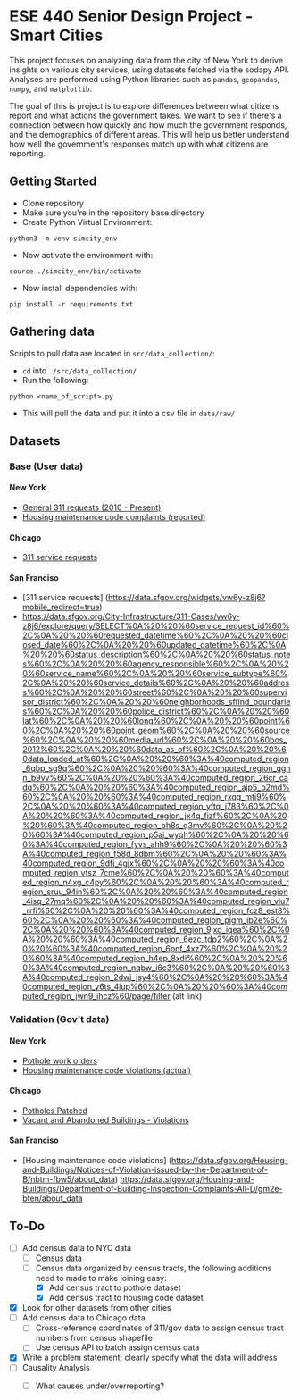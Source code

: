# ESE 440 Senior Design Project - Smart Cities

This project focuses on analyzing data from the city of New York to derive insights on various city services, using datasets fetched via the sodapy API. Analyses are performed using Python libraries such as `pandas`, `geopandas`, `numpy`, and `matplotlib`.

The goal of this is project is to explore differences between what citizens report and what actions the government takes. We want to see if there's a connection between how quickly and how much the government responds, and the demographics of different areas. This will help us better understand how well the government's responses match up with what citizens are reporting. 


## Getting Started

- Clone repository
- Make sure you're in the repository base directory
- Create Python Virtual Environment:

```shell
python3 -m venv simcity_env
```

- Now activate the environment with:

```shell
source ./simcity_env/bin/activate
```

- Now install dependencies with:

```shell
pip install -r requirements.txt
```

## Gathering data

Scripts to pull data are located in `src/data_collection/`:

- `cd` into `./src/data_collection/`
- Run the following:

```shell
python <name_of_script>.py
```

- This will pull the data and put it into a csv file in `data/raw/`

## Datasets

### Base (User data)

#### New York

- [General 311 requests (2010 - Present)](https://data.cityofnewyork.us/Social-Services/311-Service-Requests-from-2010-to-Present/erm2-nwe9)
- [Housing maintenance code complaints (reported)](https://data.cityofnewyork.us/Housing-Development/Housing-Maintenance-Code-Complaints/uwyv-629c)

#### Chicago

- [311 service requests](https://data.cityofchicago.org/Service-Requests/311-Service-Requests/v6vf-nfxy/about_data)

#### San Franciso 
- [311 service requests] (https://data.sfgov.org/widgets/vw6y-z8j6?mobile_redirect=true)
- https://data.sfgov.org/City-Infrastructure/311-Cases/vw6y-z8j6/explore/query/SELECT%0A%20%20%60service_request_id%60%2C%0A%20%20%60requested_datetime%60%2C%0A%20%20%60closed_date%60%2C%0A%20%20%60updated_datetime%60%2C%0A%20%20%60status_description%60%2C%0A%20%20%60status_notes%60%2C%0A%20%20%60agency_responsible%60%2C%0A%20%20%60service_name%60%2C%0A%20%20%60service_subtype%60%2C%0A%20%20%60service_details%60%2C%0A%20%20%60address%60%2C%0A%20%20%60street%60%2C%0A%20%20%60supervisor_district%60%2C%0A%20%20%60neighborhoods_sffind_boundaries%60%2C%0A%20%20%60police_district%60%2C%0A%20%20%60lat%60%2C%0A%20%20%60long%60%2C%0A%20%20%60point%60%2C%0A%20%20%60point_geom%60%2C%0A%20%20%60source%60%2C%0A%20%20%60media_url%60%2C%0A%20%20%60bos_2012%60%2C%0A%20%20%60data_as_of%60%2C%0A%20%20%60data_loaded_at%60%2C%0A%20%20%60%3A%40computed_region_6qbp_sg9q%60%2C%0A%20%20%60%3A%40computed_region_qgnn_b9vv%60%2C%0A%20%20%60%3A%40computed_region_26cr_cadq%60%2C%0A%20%20%60%3A%40computed_region_ajp5_b2md%60%2C%0A%20%20%60%3A%40computed_region_rxqg_mtj9%60%2C%0A%20%20%60%3A%40computed_region_yftq_j783%60%2C%0A%20%20%60%3A%40computed_region_jx4q_fizf%60%2C%0A%20%20%60%3A%40computed_region_bh8s_q3mv%60%2C%0A%20%20%60%3A%40computed_region_p5aj_wyqh%60%2C%0A%20%20%60%3A%40computed_region_fyvs_ahh9%60%2C%0A%20%20%60%3A%40computed_region_f58d_8dbm%60%2C%0A%20%20%60%3A%40computed_region_9dfj_4gjx%60%2C%0A%20%20%60%3A%40computed_region_vtsz_7cme%60%2C%0A%20%20%60%3A%40computed_region_n4xg_c4py%60%2C%0A%20%20%60%3A%40computed_region_sruu_94in%60%2C%0A%20%20%60%3A%40computed_region_4isq_27mq%60%2C%0A%20%20%60%3A%40computed_region_viu7_rrfi%60%2C%0A%20%20%60%3A%40computed_region_fcz8_est8%60%2C%0A%20%20%60%3A%40computed_region_pigm_ib2e%60%2C%0A%20%20%60%3A%40computed_region_9jxd_iqea%60%2C%0A%20%20%60%3A%40computed_region_6ezc_tdp2%60%2C%0A%20%20%60%3A%40computed_region_6pnf_4xz7%60%2C%0A%20%20%60%3A%40computed_region_h4ep_8xdi%60%2C%0A%20%20%60%3A%40computed_region_nqbw_i6c3%60%2C%0A%20%20%60%3A%40computed_region_2dwj_jsy4%60%2C%0A%20%20%60%3A%40computed_region_y6ts_4iup%60%2C%0A%20%20%60%3A%40computed_region_jwn9_ihcz%60/page/filter (alt link)

### Validation (Gov't data)

#### New York

- [Pothole work orders](https://data.cityofnewyork.us/Transportation/Street-Pothole-Work-Orders-Closed-Dataset-/x9wy-ing4)
- [Housing maintenance code violations (actual)](https://data.cityofnewyork.us/Housing-Development/Housing-Maintenance-Code-Violations/wvxf-dwi5)

#### Chicago

- [Potholes Patched](https://data.cityofchicago.org/Transportation/Potholes-Patched/wqdh-9gek/about_data)
- [Vacant and Abandoned Buildings - Violations](https://data.cityofchicago.org/Buildings/Vacant-and-Abandoned-Buildings-Violations/kc9i-wq85/about_data)

#### San Franciso 
- [Housing maintenance code violations] (https://data.sfgov.org/Housing-and-Buildings/Notices-of-Violation-issued-by-the-Department-of-B/nbtm-fbw5/about_data)
https://data.sfgov.org/Housing-and-Buildings/Department-of-Building-Inspection-Complaints-All-D/gm2e-bten/about_data

## To-Do

- [ ] Add census data to NYC data
  - [ ] [Census data](https://www.nyc.gov/site/planning/planning-level/nyc-population/2020-census.page)
  - [ ] Census data organized by census tracts, the following additions need to made to make joining easy:
    - [x] Add census tract to pothole dataset
    - [x] Add census tract to housing code dataset
- [x] Look for other datasets from other cities
- [ ] Add census data to Chicago data
  - [ ] Cross-reference coordinates of 311/gov data to assign census tract numbers from census shapefile
  - [ ] Use census API to batch assign census data
- [x] Write a problem statement; clearly specify what the data will address
- [ ] Causality Analysis
  - [ ] What causes under/overreporting?

